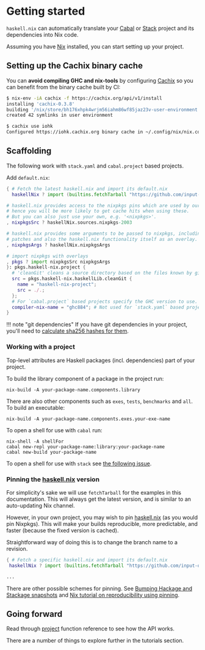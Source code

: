 # Getting started

`haskell.nix` can automatically translate your
[Cabal](https://cabal.readthedocs.io/en/latest/cabal-project.html)
or [Stack](https://docs.haskellstack.org/en/stable/README/#quick-start-guide)
project and its dependencies into Nix code.

Assuming you have [Nix](https://nixos.org/download.html) installed, you can
start setting up your project.

## Setting up the Cachix binary cache

You can **avoid compiling GHC and nix-tools** by configuring
[Cachix](https://cachix.org) so you can benefit from the binary cache built by
CI:

```bash
$ nix-env -iA cachix -f https://cachix.org/api/v1/install
installing 'cachix-0.3.8'
building '/nix/store/bh176xhpk4wrjm56iahm86wf85jaz23v-user-environment.drv'...
created 42 symlinks in user environment

$ cachix use iohk
Configured https://iohk.cachix.org binary cache in ~/.config/nix/nix.conf
```

## Scaffolding

The following work with `stack.yaml` and `cabal.project` based
projects.

Add `default.nix`:

```nix
{ # Fetch the latest haskell.nix and import its default.nix
  haskellNix ? import (builtins.fetchTarball "https://github.com/input-output-hk/haskell.nix/archive/master.tar.gz") {}

# haskell.nix provides access to the nixpkgs pins which are used by our CI,
# hence you will be more likely to get cache hits when using these.
# But you can also just use your own, e.g. '<nixpkgs>'.
, nixpkgsSrc ? haskellNix.sources.nixpkgs-2003

# haskell.nix provides some arguments to be passed to nixpkgs, including some
# patches and also the haskell.nix functionality itself as an overlay.
, nixpkgsArgs ? haskellNix.nixpkgsArgs

# import nixpkgs with overlays
, pkgs ? import nixpkgsSrc nixpkgsArgs
}: pkgs.haskell-nix.project {
  # 'cleanGit' cleans a source directory based on the files known by git
  src = pkgs.haskell-nix.haskellLib.cleanGit {
    name = "haskell-nix-project";
    src = ./.;
  };
  # For `cabal.project` based projects specify the GHC version to use.
  compiler-nix-name = "ghc884"; # Not used for `stack.yaml` based projects.
}
```

!!! note "git dependencies"
    If you have git dependencies in your project, you'll need
    to [calculate sha256 hashes for them](./source-repository-hashes.md).

### Working with a project

Top-level attributes are Haskell packages (incl. dependencies) part of your project.

To build the library component of a package in the project run:

```shell
nix-build -A your-package-name.components.library
```

There are also other components such as `exes`, `tests`, `benchmarks` and `all`.
To build an executable:

```shell
nix-build -A your-package-name.components.exes.your-exe-name
```

To open a shell for use with `cabal` run:

```shell
nix-shell -A shellFor
cabal new-repl your-package-name:library:your-package-name
cabal new-build your-package-name
```

To open a shell for use with `stack` see [the following issue](https://github.com/input-output-hk/haskell.nix/issues/689#issuecomment-643832619).

### Pinning the [haskell.nix][] version

For simplicity's sake we will use `fetchTarball` for the examples in
this documentation. This will always get the latest version, and is
similar to an auto-updating Nix channel.

However, in your own project, you may wish to pin [haskell.nix][] (as
you would pin Nixpkgs). This will make your builds reproducible, more
predictable, and faster (because the fixed version is cached).

Straightforward way of doing this is to change the branch name to a revision.

```nix
{ # Fetch a specific haskell.nix and import its default.nix
 haskellNix ? import (builtins.fetchTarball "https://github.com/input-output-hk/haskell.nix/archive/f1a94a4c82a2ab999a67c3b84269da78d89f0075.tar.gz") {}

...
```

There are other possible schemes for pinning. See
[Bumping Hackage and Stackage snapshots](./hackage-stackage.md) and
[Nix tutorial on reproducibility using pinning](https://nix.dev/tutorials/towards-reproducibility-pinning-nixpkgs.html).

## Going forward

Read through [project](../reference/library.md#project) function reference to see how the API works.

There are a number of things to explore further in the tutorials section.

[haskell.nix]: https://github.com/input-output-hk/haskell.nix
